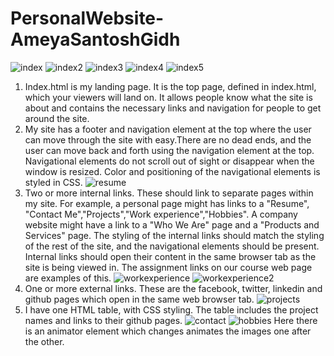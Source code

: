 # PersonalWebsite-AmeyaSantoshGidh
![index](https://user-images.githubusercontent.com/98058342/171987805-d7103824-8d09-4d46-adf0-476811eda1cd.PNG)
![index2](https://user-images.githubusercontent.com/98058342/171987807-d81a6dbd-4bb6-4fe2-a896-f8405b83e05f.PNG)
![index3](https://user-images.githubusercontent.com/98058342/171987808-0c44df69-3eff-48f7-9b1b-8c6e5f2b1eac.PNG)
![index4](https://user-images.githubusercontent.com/98058342/171987809-5d4e6588-4480-4fa5-9c0a-68bcc858f6a6.PNG)
![index5](https://user-images.githubusercontent.com/98058342/171987811-2038717f-9e12-4a3f-96fb-b494cf792d42.PNG)
1) Index.html is my landing page. It is the top page, defined in index.html, which your viewers will land on. It allows people know what the site is about and contains the necessary links and navigation for people to get around the site.
2) My site has a footer and navigation element at the top where the user can move through the site with easy.There are no dead ends, and the user can move back and forth using the navigation element at the top. Navigational elements do not scroll out of sight or disappear when the window is resized. Color and positioning of the navigational elements is styled in CSS.
![resume](https://user-images.githubusercontent.com/98058342/171768160-cac30d29-fc65-4301-a4fc-3693d7b710f0.PNG)
3) Two or more internal links. These should link to separate pages within my site. For example, a personal page might has links to a "Resume", "Contact Me","Projects","Work experience","Hobbies". A company website might have a link to a "Who We Are" page and a "Products and Services" page. The styling of the internal links should match the styling of the rest of the site, and the navigational elements should be present. Internal links should open their content in the same browser tab as the site is being viewed in. The assignment links on our course web page are examples of this.
![workexperience](https://user-images.githubusercontent.com/98058342/171987800-69d0b1bc-2750-4adf-aba4-74c63219d49a.PNG)
![workexperience2](https://user-images.githubusercontent.com/98058342/171987802-d760c84a-6cc2-4d39-ae70-a32ebce657e5.PNG)
4) One or more external links. These are the facebook, twitter, linkedin and github pages which open in the same web browser tab. 
![projects](https://user-images.githubusercontent.com/98058342/171987813-2e0ceb4a-3994-42ca-b452-8bf058d4e877.PNG)
5) I have one HTML table, with CSS styling. The table includes the project names and links to their github pages.
![contact](https://user-images.githubusercontent.com/98058342/171987803-b8d5b2b3-a0c4-4f48-9788-af80c671b53d.PNG)
![hobbies](https://user-images.githubusercontent.com/98058342/171987804-cf67f249-2d91-4140-95ef-40557aeb224c.PNG)
Here there is an animator element which changes animates the images one after the other.
